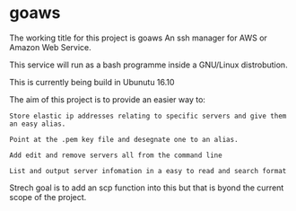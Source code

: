 # goaws

The working title for this project is goaws
An ssh manager for AWS or Amazon Web Service.

This service will run as a bash programme inside a GNU/Linux distrobution.

This is currently being build in Ubunutu 16.10

The aim of this project is to provide an easier way to:

	Store elastic ip addresses relating to specific servers and give them an easy alias.

	Point at the .pem key file and desegnate one to an alias.

	Add edit and remove servers all from the command line

	List and output server infomation in a easy to read and search format

Strech goal is to add an scp function into this but that is byond the current scope of the project.
